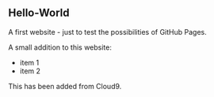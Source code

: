 ## Hello-World

A first website - just to test the possibilities of GitHub Pages.

A small addition to this website:

* item 1
* item 2

This has been added from Cloud9.
